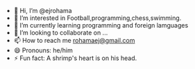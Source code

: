 - 👋 Hi, I’m @ejrohama
- 👀 I’m interested in Football,programming,chess,swimming.
- 🌱 I’m currently learning programming and foreign lamguages
- 💞️ I’m looking to collaborate on ...
- 📫 How to reach me rohamaej@gmail.com
- 😄 Pronouns: he/him
- ⚡ Fun fact: A shrimp's heart is on his head.
<!---
ejrohama/ejrohama is a ✨ special ✨ repository because its `README.md` (this file) appears on your GitHub profile.
You can click the Preview link to take a look at your changes.
--->
